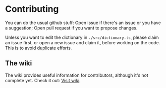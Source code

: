 # Contributing

You can do the usual github stuff: Open issue if there's an issue or you have a suggestion; Open pull request if you want to propose changes.

Unless you want to edit the dictionary in `./src/dictionary.ts`, please claim an issue first, or open a new issue and claim it, before working on the code. This is to avoid duplicate efforts.

## The wiki

The wiki provides useful information for contributors, although it's not complete yet. Check it out: [Visit wiki](https://github.com/neverRare/ilo-token/wiki).
